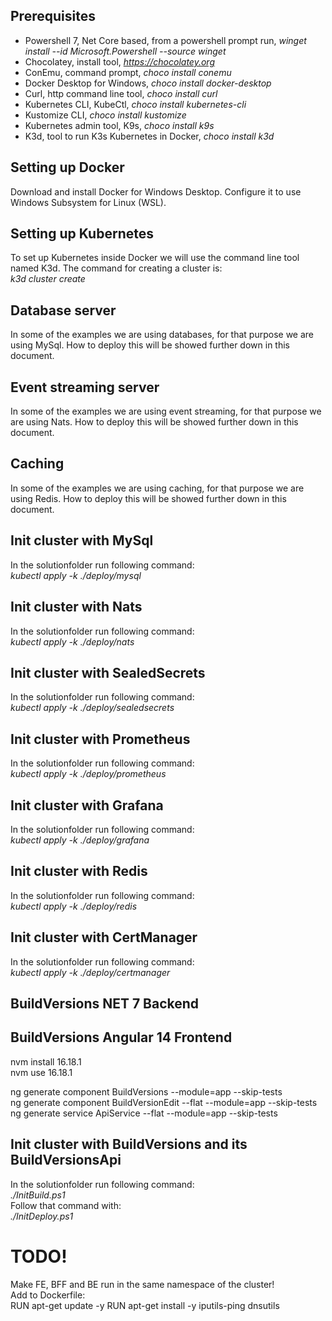 ## Prerequisites
* Powershell 7, Net Core based, from a powershell prompt run, *winget install --id Microsoft.Powershell --source winget*
* Chocolatey, install tool, *https://chocolatey.org*  
* ConEmu, command prompt, *choco install conemu*
* Docker Desktop for Windows, *choco install docker-desktop*  
* Curl, http command line tool, *choco install curl*  
* Kubernetes CLI, KubeCtl, *choco install kubernetes-cli*  
* Kustomize CLI, *choco install kustomize*  
* Kubernetes admin tool, K9s, *choco install k9s*  
* K3d, tool to run K3s Kubernetes in Docker, *choco install k3d*  

## Setting up Docker  
Download and install Docker for Windows Desktop. Configure it to use Windows Subsystem for Linux (WSL).  
## Setting up Kubernetes
To set up Kubernetes inside Docker we will use the command line tool named K3d. The command for creating a cluster is:  
*k3d cluster create*

## Database server    
In some of the examples we are using databases, for that purpose we are using MySql. How to deploy this will be showed further down in this document.  
## Event streaming server  
In some of the examples we are using event streaming, for that purpose we are using Nats. How to deploy this will be showed further down in this document.  
## Caching  
In some of the examples we are using caching, for that purpose we are using Redis. How to deploy this will be showed further down in this document.  

## Init cluster with MySql  
In the solutionfolder run following command:  
*kubectl apply -k ./deploy/mysql*
## Init cluster with Nats  
In the solutionfolder run following command:  
*kubectl apply -k ./deploy/nats*
## Init cluster with SealedSecrets  
In the solutionfolder run following command:  
*kubectl apply -k ./deploy/sealedsecrets*
## Init cluster with Prometheus  
In the solutionfolder run following command:  
*kubectl apply -k ./deploy/prometheus*
## Init cluster with Grafana  
In the solutionfolder run following command:  
*kubectl apply -k ./deploy/grafana*
## Init cluster with Redis  
In the solutionfolder run following command:  
*kubectl apply -k ./deploy/redis*
## Init cluster with CertManager  
In the solutionfolder run following command:  
*kubectl apply -k ./deploy/certmanager*

## BuildVersions NET 7 Backend

## BuildVersions Angular 14 Frontend
nvm install 16.18.1  
nvm use 16.18.1  

ng generate component BuildVersions --module=app --skip-tests  
ng generate component BuildVersionEdit --flat --module=app --skip-tests  
ng generate service ApiService --flat --module=app --skip-tests  


## Init cluster with BuildVersions and its BuildVersionsApi  
In the solutionfolder run following command:  
*./InitBuild.ps1*  
Follow that command with:  
*./InitDeploy.ps1*  

# TODO!
Make FE, BFF and BE run in the same namespace of the cluster!  
Add to Dockerfile:  
RUN apt-get update -y
RUN apt-get install -y iputils-ping dnsutils
